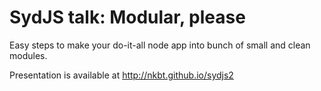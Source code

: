SydJS talk: Modular, please
======

Easy steps to make your do-it-all node app into bunch of small and clean modules.


Presentation is available at http://nkbt.github.io/sydjs2
